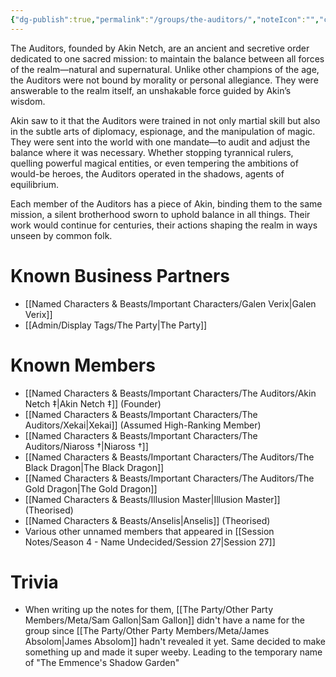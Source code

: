 ```yaml
---
{"dg-publish":true,"permalink":"/groups/the-auditors/","noteIcon":"","created":"2024-03-12T22:37:25.881+00:00","updated":"2024-12-23T18:32:20.680+00:00"}
---
```


The Auditors, founded by Akin Netch, are an ancient and secretive order dedicated to one sacred mission: to maintain the balance between all forces of the realm—natural and supernatural. Unlike other champions of the age, the Auditors were not bound by morality or personal allegiance. They were answerable to the realm itself, an unshakable force guided by Akin’s wisdom.

Akin saw to it that the Auditors were trained in not only martial skill but also in the subtle arts of diplomacy, espionage, and the manipulation of magic. They were sent into the world with one mandate—to audit and adjust the balance where it was necessary. Whether stopping tyrannical rulers, quelling powerful magical entities, or even tempering the ambitions of would-be heroes, the Auditors operated in the shadows, agents of equilibrium.

Each member of the Auditors has a piece of Akin, binding them to the same mission, a silent brotherhood sworn to uphold balance in all things. Their work would continue for centuries, their actions shaping the realm in ways unseen by common folk.

# Known Business Partners
- [[Named Characters & Beasts/Important Characters/Galen Verix\|Galen Verix]]
- [[Admin/Display Tags/The Party\|The Party]] 

# Known Members
- [[Named Characters & Beasts/Important Characters/The Auditors/Akin Netch ‡\|Akin Netch ‡]] (Founder)
- [[Named Characters & Beasts/Important Characters/The Auditors/Xekai\|Xekai]] (Assumed High-Ranking Member)
- [[Named Characters & Beasts/Important Characters/The Auditors/Niaross †\|Niaross †]]
- [[Named Characters & Beasts/Important Characters/The Auditors/The Black Dragon\|The Black Dragon]] 
- [[Named Characters & Beasts/Important Characters/The Auditors/The Gold Dragon\|The Gold Dragon]]
- [[Named Characters & Beasts/Illusion Master\|Illusion Master]] (Theorised)
- [[Named Characters & Beasts/Anselis\|Anselis]] (Theorised)
- Various other unnamed members that appeared in [[Session Notes/Season 4 - Name Undecided/Session 27\|Session 27]]

# Trivia 
- When writing up the notes for them, [[The Party/Other Party Members/Meta/Sam Gallon\|Sam Gallon]] didn't have a name for the group since [[The Party/Other Party Members/Meta/James Absolom\|James Absolom]] hadn't revealed it yet. Same decided to make something up and made it super weeby. Leading to the temporary name of "The Emmence's Shadow Garden"